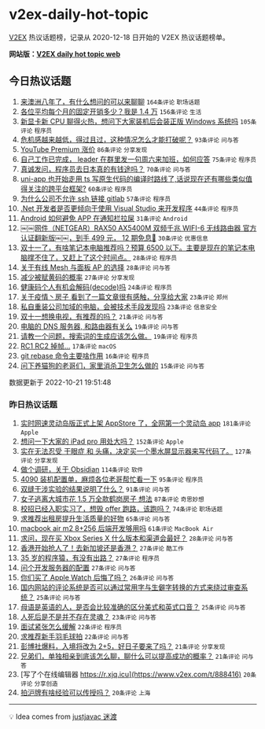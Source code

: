 # v2ex-daily-hot-topic

[V2EX](https://www.v2ex.com/) 热议话题榜，记录从 2020-12-18 日开始的 V2EX 热议话题榜单。

**网站版：[V2EX daily hot topic web](https://boojack.github.io/v2ex-daily-hot-topic-web/)**

## 今日热议话题

<!-- TODAY BEGIN -->

1. [来澳洲八年了，有什么想问的可以来聊聊](https://www.v2ex.com/t/888670) `164条评论` `职场话题`
1. [各位平均每个月的固定开销多少？我是 1.4 万](https://www.v2ex.com/t/888731) `156条评论` `生活`
1. [新显卡新 CPU 聊得火热，想问下大家装机后会装正版 Windows 系统吗](https://www.v2ex.com/t/888682) `105条评论` `程序员`
1. [危机感越来越低，得过且过，这种情况怎么才能打破呢？](https://www.v2ex.com/t/888614) `93条评论` `问与答`
1. [YouTube Premium 涨价](https://www.v2ex.com/t/888587) `86条评论` `分享发现`
1. [自己工作已完成， leader 在群里发一句周六来加班，如何应答](https://www.v2ex.com/t/888719) `75条评论` `程序员`
1. [真诚发问，程序员去日本真的有钱途吗？](https://www.v2ex.com/t/888715) `70条评论` `问与答`
1. [uni-app 也开始走用 ts 写原生代码的编译时路线了,话说现在还有哪些类似值得关注的跨平台框架?](https://www.v2ex.com/t/888611) `60条评论` `程序员`
1. [为什么公司不允许 ssh 链接 gitlab](https://www.v2ex.com/t/888699) `57条评论` `程序员`
1. [.Net 开发者是否更倾向于使用 Visual Studio 来开发程序](https://www.v2ex.com/t/888618) `44条评论` `程序员`
1. [Android 如何避免 APP 在通知栏拉屎](https://www.v2ex.com/t/888743) `31条评论` `Android`
1. [￼￼网件（NETGEAR）RAX50 AX5400M 双频千兆 WIFI-6 无线路由器 官方认证翻新版￼￼，到手 499 元， 12 期免息🥰](https://www.v2ex.com/t/888642) `30条评论` `优惠信息`
1. [双十一了，有啥笔记本电脑推荐吗？预算 6500 以下。主要是现在的笔记本电脑撑不住了，又赶上了这个时间点。](https://www.v2ex.com/t/888762) `28条评论` `程序员`
1. [关于有线 Mesh 与面板 AP 的选择](https://www.v2ex.com/t/888710) `28条评论` `问与答`
1. [减少被赋黄码的概率](https://www.v2ex.com/t/888687) `27条评论` `分享发现`
1. [健康码个人有机会解码(decode)吗](https://www.v2ex.com/t/888664) `24条评论` `程序员`
1. [关于疫情丶房子 看到了一篇文章很有感触，分享给大家](https://www.v2ex.com/t/888681) `23条评论` `郑州`
1. [私自重装公司加域的电脑，会被技术手段发现吗](https://www.v2ex.com/t/888650) `23条评论` `信息安全`
1. [双十一想换电视，有推荐的吗？](https://www.v2ex.com/t/888649) `21条评论` `问与答`
1. [电脑的 DNS 服务器, 和路由器有关么](https://www.v2ex.com/t/888756) `19条评论` `问与答`
1. [请教一个问题，搜索词的生成应该怎么做。](https://www.v2ex.com/t/888629) `19条评论` `程序员`
1. [RC1 RC2 掉帧...](https://www.v2ex.com/t/888623) `17条评论` `macOS`
1. [git rebase 命令主要啥作用](https://www.v2ex.com/t/888739) `16条评论` `程序员`
1. [问下养猫狗的老哥们，家里消杀卫生怎么做的](https://www.v2ex.com/t/888647) `15条评论` `问与答`

数据更新于 2022-10-21 19:51:48

<!-- TODAY END -->

### 昨日热议话题

<!-- YESTERDAY BEGIN -->

1. [实时网速灵动岛版正式上架 AppStore 了，全网第一个灵动岛 app](https://www.v2ex.com/t/888318) `181条评论` `Apple`
1. [想问一下大家的 iPad pro 用处大吗？](https://www.v2ex.com/t/888383) `152条评论` `Apple`
1. [实在无法忍受 干眼症 和 头痛，决定买一个墨水屏显示器来写代码了。](https://www.v2ex.com/t/888366) `127条评论` `分享发现`
1. [做个调研，关于 Obsidian](https://www.v2ex.com/t/888288) `114条评论` `软件`
1. [4090 装机配置单，麻烦各位老哥帮忙看一下](https://www.v2ex.com/t/888398) `95条评论` `程序员`
1. [双缝干涉实验的结果说明了什么？](https://www.v2ex.com/t/888332) `91条评论` `问与答`
1. [女子逃离大城市花 1.5 万全款鹤岗房子 想法](https://www.v2ex.com/t/888442) `87条评论` `奇思妙想`
1. [校招已经入职实习了，想毁 offer 跑路，该跑吗？](https://www.v2ex.com/t/888338) `74条评论` `职场话题`
1. [求推荐出租房提升生活质量的好物](https://www.v2ex.com/t/888352) `65条评论` `问与答`
1. [macbook air m2 8+256 后端开发够用吗](https://www.v2ex.com/t/888378) `61条评论` `MacBook Air`
1. [求问，现在买 Xbox Series X 什么版本和渠道会最好？](https://www.v2ex.com/t/888409) `28条评论` `问与答`
1. [香港开始抢人了！去新加坡还是香港？](https://www.v2ex.com/t/888452) `27条评论` `酷工作`
1. [35 岁的程序猿，有没有出路？](https://www.v2ex.com/t/888381) `27条评论` `程序员`
1. [问个开发服务器的配置](https://www.v2ex.com/t/888285) `27条评论` `问与答`
1. [你们买了 Apple Watch 后悔了吗？](https://www.v2ex.com/t/888465) `26条评论` `问与答`
1. [国内网站的评论系统是否可以通过常用字与生僻字转换的方式来绕过审查系统？](https://www.v2ex.com/t/888406) `25条评论` `问与答`
1. [母语是英语的人，是否会比较准确的区分美式和英式口音？](https://www.v2ex.com/t/888389) `25条评论` `问与答`
1. [人死后是不是并不存在灵魂？](https://www.v2ex.com/t/888570) `23条评论` `问与答`
1. [面试紧张怎么缓解](https://www.v2ex.com/t/888424) `22条评论` `程序员`
1. [求推荐新手羽毛球拍](https://www.v2ex.com/t/888290) `22条评论` `问与答`
1. [彭博社爆料，入境将改为 2+5，好日子要来了吗？](https://www.v2ex.com/t/888458) `21条评论` `分享发现`
1. [兄弟们，单独相亲到底该怎么聊，聊什么可以提高成功的概率？](https://www.v2ex.com/t/888419) `21条评论` `问与答`
1. [写了个在线编辑器 https://r.xjq.icu](https://www.v2ex.com/t/888416) `20条评论` `分享创造`
1. [拍沪牌有啥经验可以传授吗？](https://www.v2ex.com/t/888284) `20条评论` `上海`

<!-- YESTERDAY END -->

---

💡 Idea comes from [justjavac 迷渡](https://github.com/justjavac/)
